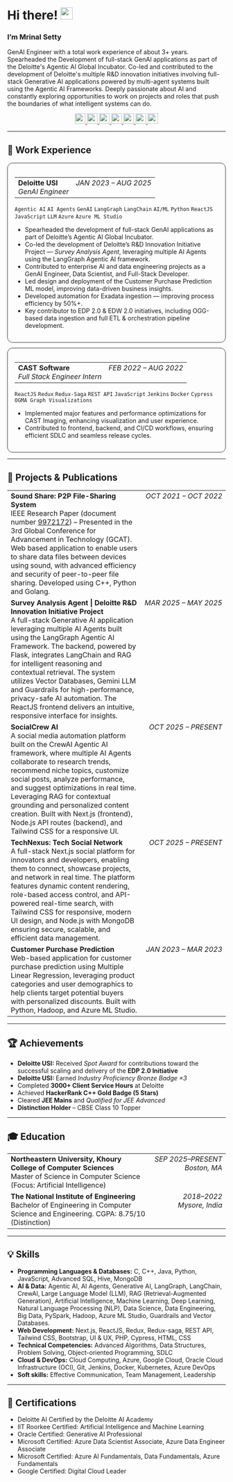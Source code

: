 # Hi there! <img src="https://raw.githubusercontent.com/MartinHeinz/MartinHeinz/master/wave.gif" width="28" alt="wave">
### I’m Mrinal Setty

GenAI Engineer with a total work experience of about 3+ years. Spearheaded the Development of full-stack GenAI applications as part of the Deloitte's Agentic AI Global Incubator. Co-led and contributed to the development of Deloitte's multiple R&D innovation initiatives involving full-stack Generative AI applications powered by multi-agent systems built using the Agentic AI Frameworks. Deeply passionate about AI and constantly exploring opportunities to work on projects and roles that push the boundaries of what intelligent systems can do.

<p align="center">
  <a href="https://www.mrinalsetty.com" title="Portfolio">
    <img src="https://img.shields.io/badge/-Portfolio-000000?logo=vercel&logoColor=white" height="24">
  </a>
  <a href="https://linkedin.com/in/mrinalsetty" title="LinkedIn">
    <img src="https://img.shields.io/badge/-LinkedIn-000000?logo=linkedin&logoColor=white" height="24">
  </a>
  <a href="https://drive.google.com/file/d/1Lo5yKw0Uns0ajpXkIykLwLjOAMRjDs8_/view?usp=drive_link" title="Resume (PDF)">
    <img src="https://img.shields.io/badge/-Resume-000000?logo=readthedocs&logoColor=white" height="24">
  </a>
  <a href="https://ieeexplore.ieee.org/document/9972172" title="IEEE Research Paper">
    <img src="https://img.shields.io/badge/-IEEE-000000?logo=ieee&logoColor=white" height="24">
  </a>
  <a href="https://scholar.google.com/citations?hl=en&user=wgU5qAsAAAAJ" title="Google Scholar">
    <img src="https://img.shields.io/badge/-Google%20Scholar-000000?logo=google-scholar&logoColor=white" height="24">
  </a>
  <a href="https://www.hackerrank.com/profile/mrinalsetty" title="HackerRank">
    <img src="https://img.shields.io/badge/-HackerRank-000000?logo=hackerrank&logoColor=white" height="24">
  </a>
  <a href="mailto:mrinalsetty2000@gmail.com" title="Email">
    <img src="https://img.shields.io/badge/-Email-000000?logo=gmail&logoColor=white" height="24">
  </a>
</p>

---

## 💼 Work Experience

<!-- Deloitte Section -->
<div style="border:1px solid #333; border-radius:12px; padding:16px; margin:12px 0;">

<table>
  <tr>
    <td>
      <strong>Deloitte USI</strong><br/>
      <em>GenAI Engineer</em>
    </td>
    <td style="white-space:nowrap; text-align:right; vertical-align:top;">
      <em>JAN 2023 – AUG 2025</em>
    </td>
  </tr>
</table>

<p>
<code>Agentic AI</code> <code>AI Agents</code> <code>GenAI</code> <code>LangGraph</code> <code>LangChain</code> 
<code>AI/ML</code> <code>Python</code> <code>ReactJS</code> <code>JavaScript</code> <code>LLM</code> 
<code>Azure</code> <code>Azure ML Studio</code>
</p>

<ul>
  <li>Spearheaded the development of full-stack GenAI applications as part of Deloitte’s Agentic AI Global Incubator.</li>
  <li>Co-led the development of Deloitte’s R&D Innovation Initiative Project — <em>Survey Analysis Agent</em>, leveraging multiple AI Agents using the LangGraph Agentic AI framework.</li>
  <li>Contributed to enterprise AI and data engineering projects as a GenAI Engineer, Data Scientist, and Full-Stack Developer.</li>
  <li>Led design and deployment of the Customer Purchase Prediction ML model, improving data-driven business insights.</li>
  <li>Developed automation for Exadata ingestion — improving process efficiency by 50%+.</li>
  <li>Key contributor to EDP 2.0 & EDW 2.0 initiatives, including OGG-based data ingestion and full ETL & orchestration pipeline development.</li>
</ul>

</div>

<!-- CAST Section -->
<div style="border:1px solid #333; border-radius:12px; padding:16px; margin:12px 0;">

<table>
  <tr>
    <td>
      <strong>CAST Software</strong><br/>
      <em>Full Stack Engineer Intern</em>
    </td>
    <td style="white-space:nowrap; text-align:right; vertical-align:top;">
      <em>FEB 2022 – AUG 2022</em>
    </td>
  </tr>
</table>

<p>
<code>ReactJS</code> <code>Redux</code> <code>Redux-Saga</code> <code>REST API</code> 
<code>JavaScript</code> <code>Jenkins</code> <code>Docker</code> 
<code>Cypress</code> <code>OGMA Graph Visualizations</code>
</p>

<ul>
  <li>Implemented major features and performance optimizations for CAST Imaging, enhancing visualization and user experience.</li>
  <li>Contributed to frontend, backend, and CI/CD workflows, ensuring efficient SDLC and seamless release cycles.</li>
</ul>

</div>


---

## 🚀 Projects & Publications

<table>
  <tr>
    <td>
      <strong>Sound Share: P2P File-Sharing System</strong><br/>
      IEEE Research Paper (document number <a href="https://ieeexplore.ieee.org/document/9972172">9972172</a>) – Presented in the 3rd Global Conference for Advancement in Technology (GCAT).<br/>
      Web based application to enable users to share data files between devices using sound, with advanced efficiency and security of peer-to-peer file sharing. Developed using C++, Python and Golang.
    </td>
    <td style="white-space:nowrap; text-align:right; vertical-align:top;"><em>OCT 2021 – OCT 2022</em></td>
  </tr>

  <tr>
    <td>
      <strong>Survey Analysis Agent | Deloitte R&D Innovation Initiative Project</strong><br/>
      A full-stack Generative AI application leveraging multiple AI Agents built using the LangGraph Agentic AI Framework. The backend, powered by Flask, integrates LangChain and RAG for intelligent reasoning and contextual retrieval. The system utilizes Vector Databases, Gemini LLM and Guardrails for high-performance, privacy-safe AI automation. The ReactJS frontend delivers an intuitive, responsive interface for insights.
    </td>
    <td style="white-space:nowrap; text-align:right; vertical-align:top;"><em>MAR 2025 – MAY 2025</em></td>
  </tr>

  <tr>
    <td>
      <strong>SocialCrew AI</strong><br/>
      A social media automation platform built on the CrewAI Agentic AI framework, where multiple AI Agents collaborate to research trends, recommend niche topics, customize social posts, analyze performance, and suggest optimizations in real time. Leveraging RAG for contextual grounding and personalized content creation. Built with Next.js (frontend), Node.js API routes (backend), and Tailwind CSS for a responsive UI.
    </td>
    <td style="white-space:nowrap; text-align:right; vertical-align:top;"><em>OCT 2025 – PRESENT</em></td>
  </tr>

  <tr>
    <td>
      <strong>TechNexus: Tech Social Network</strong><br/>
      A full-stack Next.js social platform for innovators and developers, enabling them to connect, showcase projects, and network in real time. The platform features dynamic content rendering, role-based access control, and API-powered real-time search, with Tailwind CSS for responsive, modern UI design, and Node.js with MongoDB ensuring secure, scalable, and efficient data management.
    </td>
    <td style="white-space:nowrap; text-align:right; vertical-align:top;"><em>OCT 2025 – PRESENT</em></td>
  </tr>

  <tr>
    <td>
      <strong>Customer Purchase Prediction</strong><br/>
      Web-based application for customer purchase prediction using Multiple Linear Regression, leveraging product categories and user demographics to help clients target potential buyers with personalized discounts. Built with Python, Hadoop, and Azure ML Studio.
    </td>
    <td style="white-space:nowrap; text-align:right; vertical-align:top;"><em>JAN 2023 – MAR 2023</em></td>
  </tr>
</table>

---

## 🏆 Achievements

- **Deloitte USI:** Received *Spot Award* for contributions toward the successful scaling and delivery of the **EDP 2.0 Initiative**  
- **Deloitte USI:** Earned *Industry Proficiency Bronze Badge ×3*  
- Completed **3000+ Client Service Hours** at Deloitte  
- Achieved **HackerRank C++ Gold Badge (5 Stars)**  
- Cleared **JEE Mains** and *Qualified for JEE Advanced*  
- **Distinction Holder** – CBSE Class 10 Topper  

---

## 🎓 Education

<table>
  <tr>
    <td>
      <strong>Northeastern University, Khoury College of Computer Sciences</strong><br/>
      Master of Science in Computer Science (Focus: Artificial Intelligence)
    </td>
    <td style="white-space:nowrap; text-align:right; vertical-align:top;">
      <em>SEP 2025–PRESENT</em><br/>
      <em>Boston, MA</em>
    </td>
  </tr>
  <tr>
    <td>
      <strong>The National Institute of Engineering</strong><br/>
      Bachelor of Engineering in Computer Science and Engineering. CGPA: 8.75/10 (Distinction)
    </td>
    <td style="white-space:nowrap; text-align:right; vertical-align:top;">
      <em>2018–2022</em><br/>
      <em>Mysore, India</em>
    </td>
  </tr>
</table>

---

## 💡 Skills

- **Programming Languages & Databases:** C, C++, Java, Python, JavaScript, Advanced SQL, Hive, MongoDB  
- **AI & Data:** Agentic AI, AI Agents, Generative AI, LangGraph, LangChain, CrewAI, Large Language Model (LLM), RAG (Retrieval-Augmented Generation), Artificial Intelligence, Machine Learning, Deep Learning, Natural Language Processing (NLP), Data Science, Data Engineering, Big Data, PySpark, Hadoop, Azure ML Studio, Guardrails and Vector Databases.  
- **Web Development:** Next.js, ReactJS, Redux, Redux-saga, REST API, Tailwind CSS, Bootstrap, UI & UX, PHP, Cypress, HTML, CSS  
- **Technical Competencies:** Advanced Algorithms, Data Structures, Problem Solving, Object-oriented Programming, SDLC  
- **Cloud & DevOps:** Cloud Computing, Azure, Google Cloud, Oracle Cloud Infrastructure (OCI), Git, Jenkins, Docker, Kubernetes, Azure DevOps  
- **Soft skills:** Effective Communication, Team Management, Leadership

---

## 📜 Certifications

- Deloitte AI Certified by the Deloitte AI Academy  
- IIT Roorkee Certified: Artificial Intelligence and Machine Learning  
- Oracle Certified: Generative AI Professional  
- Microsoft Certified: Azure Data Scientist Associate, Azure Data Engineer Associate  
- Microsoft Certified: Azure AI Fundamentals, Data Fundamentals, Azure Fundamentals  
- Google Certified: Digital Cloud Leader
